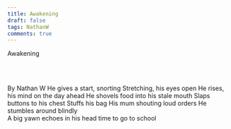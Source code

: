 ```yaml
---
title: Awakening
draft: false
tags: NathanW
comments: true
---
```



Awakening

<br></br>

By Nathan W
He gives a start, snorting
Stretching, his eyes open
He rises, his mind on the day ahead
He shovels food into his stale mouth
Slaps buttons to his chest
Stuffs his bag
His mum shouting loud orders
He stumbles around blindly  
A big yawn echoes in his head
time to go to school
